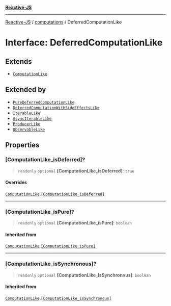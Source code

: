 [**Reactive-JS**](../../README.md)

***

[Reactive-JS](../../README.md) / [computations](../README.md) / DeferredComputationLike

# Interface: DeferredComputationLike

## Extends

- [`ComputationLike`](ComputationLike.md)

## Extended by

- [`PureDeferredComputationLike`](PureDeferredComputationLike.md)
- [`DeferredComputationWithSideEffectsLike`](DeferredComputationWithSideEffectsLike.md)
- [`IterableLike`](IterableLike.md)
- [`AsyncIterableLike`](AsyncIterableLike.md)
- [`ProducerLike`](ProducerLike.md)
- [`ObservableLike`](ObservableLike.md)

## Properties

### \[ComputationLike\_isDeferred\]?

> `readonly` `optional` **\[ComputationLike\_isDeferred\]**: `true`

#### Overrides

[`ComputationLike`](ComputationLike.md).[`[ComputationLike_isDeferred]`](ComputationLike.md#computationlike_isdeferred)

***

### \[ComputationLike\_isPure\]?

> `readonly` `optional` **\[ComputationLike\_isPure\]**: `boolean`

#### Inherited from

[`ComputationLike`](ComputationLike.md).[`[ComputationLike_isPure]`](ComputationLike.md#computationlike_ispure)

***

### \[ComputationLike\_isSynchronous\]?

> `readonly` `optional` **\[ComputationLike\_isSynchronous\]**: `boolean`

#### Inherited from

[`ComputationLike`](ComputationLike.md).[`[ComputationLike_isSynchronous]`](ComputationLike.md#computationlike_issynchronous)

